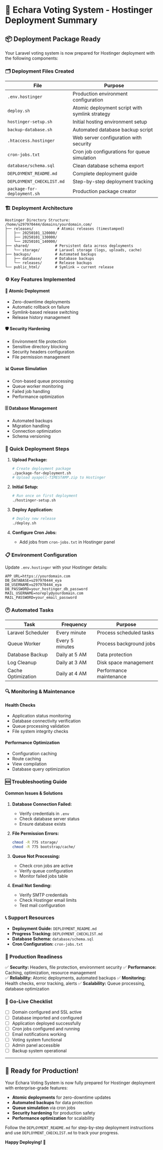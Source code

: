 # 🚀 Echara Voting System - Hostinger Deployment Summary

## 📦 Deployment Package Ready

Your Laravel voting system is now prepared for Hostinger deployment with the following components:

### 🗂️ Deployment Files Created

| File | Purpose |
|------|---------|
| `.env.hostinger` | Production environment configuration |
| `deploy.sh` | Atomic deployment script with symlink strategy |
| `hostinger-setup.sh` | Initial hosting environment setup |
| `backup-database.sh` | Automated database backup script |
| `.htaccess.hostinger` | Web server configuration with security |
| `cron-jobs.txt` | Cron job configurations for queue simulation |
| `database/schema.sql` | Clean database schema export |
| `DEPLOYMENT_README.md` | Complete deployment guide |
| `DEPLOYMENT_CHECKLIST.md` | Step-by-step deployment tracking |
| `package-for-deployment.sh` | Production package creator |

### 🏗️ Deployment Architecture

```
Hostinger Directory Structure:
/home/u297970444/domains/yourdomain.com/
├── releases/           # Atomic releases (timestamped)
│   ├── 20250101_120000/
│   ├── 20250101_130000/
│   └── 20250101_140000/
├── shared/            # Persistent data across deployments
│   └── storage/       # Laravel storage (logs, uploads, cache)
├── backups/           # Automated backups
│   ├── database/      # Database backups
│   └── releases/      # Release backups
└── public_html/       # Symlink → current release
```

### ⚙️ Key Features Implemented

#### 🔄 Atomic Deployment
- Zero-downtime deployments
- Automatic rollback on failure
- Symlink-based release switching
- Release history management

#### 🛡️ Security Hardening
- Environment file protection
- Sensitive directory blocking
- Security headers configuration
- File permission management

#### 📊 Queue Simulation
- Cron-based queue processing
- Queue worker monitoring
- Failed job handling
- Performance optimization

#### 🗄️ Database Management
- Automated backups
- Migration handling
- Connection optimization
- Schema versioning

### 🚀 Quick Deployment Steps

1. **Upload Package:**
   ```bash
   # Create deployment package
   ./package-for-deployment.sh
   # Upload ayapoll-TIMESTAMP.zip to Hostinger
   ```

2. **Initial Setup:**
   ```bash
   # Run once on first deployment
   ./hostinger-setup.sh
   ```

3. **Deploy Application:**
   ```bash
   # Deploy new release
   ./deploy.sh
   ```

4. **Configure Cron Jobs:**
   - Add jobs from `cron-jobs.txt` in Hostinger panel

### 📋 Environment Configuration

Update `.env.hostinger` with your Hostinger details:

```env
APP_URL=https://yourdomain.com
DB_DATABASE=u297970444_eya
DB_USERNAME=u297970444_eya  
DB_PASSWORD=your_hostinger_db_password
MAIL_USERNAME=noreply@yourdomain.com
MAIL_PASSWORD=your_email_password
```

### 🕐 Automated Tasks

| Task | Frequency | Purpose |
|------|-----------|---------|
| Laravel Scheduler | Every minute | Process scheduled tasks |
| Queue Worker | Every 5 minutes | Process background jobs |
| Database Backup | Daily at 5 AM | Data protection |
| Log Cleanup | Daily at 3 AM | Disk space management |
| Cache Optimization | Daily at 4 AM | Performance maintenance |

### 🔍 Monitoring & Maintenance

#### Health Checks
- Application status monitoring
- Database connectivity verification
- Queue processing validation
- File system integrity checks

#### Performance Optimization
- Configuration caching
- Route caching
- View compilation
- Database query optimization

### 🆘 Troubleshooting Guide

#### Common Issues & Solutions

1. **Database Connection Failed:**
   - Verify credentials in `.env`
   - Check database server status
   - Ensure database exists

2. **File Permission Errors:**
   ```bash
   chmod -R 775 storage/
   chmod -R 775 bootstrap/cache/
   ```

3. **Queue Not Processing:**
   - Check cron jobs are active
   - Verify queue configuration
   - Monitor failed jobs table

4. **Email Not Sending:**
   - Verify SMTP credentials
   - Check Hostinger email limits
   - Test mail configuration

### 📞 Support Resources

- **Deployment Guide:** `DEPLOYMENT_README.md`
- **Progress Tracking:** `DEPLOYMENT_CHECKLIST.md`
- **Database Schema:** `database/schema.sql`
- **Cron Configuration:** `cron-jobs.txt`

### 🎯 Production Readiness

✅ **Security:** Headers, file protection, environment security
✅ **Performance:** Caching, optimization, resource management  
✅ **Reliability:** Atomic deployments, automated backups
✅ **Monitoring:** Health checks, error tracking, alerts
✅ **Scalability:** Queue processing, database optimization

### 🚀 Go-Live Checklist

- [ ] Domain configured and SSL active
- [ ] Database imported and configured
- [ ] Application deployed successfully
- [ ] Cron jobs configured and running
- [ ] Email notifications working
- [ ] Voting system functional
- [ ] Admin panel accessible
- [ ] Backup system operational

---

## 🎉 Ready for Production!

Your Echara Voting System is now fully prepared for Hostinger deployment with enterprise-grade features:

- **Atomic deployments** for zero-downtime updates
- **Automated backups** for data protection  
- **Queue simulation** via cron jobs
- **Security hardening** for production safety
- **Performance optimization** for scalability

Follow the `DEPLOYMENT_README.md` for step-by-step deployment instructions and use `DEPLOYMENT_CHECKLIST.md` to track your progress.

**Happy Deploying! 🚀**